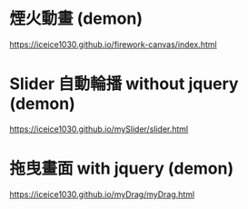 

# 煙火動畫 (demon)
https://iceice1030.github.io/firework-canvas/index.html


# Slider 自動輪播 without jquery (demon)
https://iceice1030.github.io/mySlider/slider.html

# 拖曳畫面 with jquery (demon)
https://iceice1030.github.io/myDrag/myDrag.html
